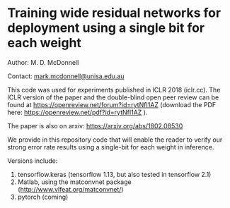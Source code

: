 # Training wide residual networks for deployment using a single bit for each weight

Author: M. D. McDonnell

Contact: mark.mcdonnell@unisa.edu.au

This code was used for experiments published in ICLR 2018 (iclr.cc). The ICLR version of the paper and the double-blind open peer review can be found at https://openreview.net/forum?id=rytNfI1AZ (download the PDF here: https://openreview.net/pdf?id=rytNfI1AZ ).

The paper is also on arxiv: https://arxiv.org/abs/1802.08530

We provide in this repository code that will enable the reader to verify our strong error rate results using a single-bit for each weight in inference.

Versions include: 

1. tensorflow.keras (tensorflow 1.13, but also tested in tensorflow 2.1)
2. Matlab, using the matconvnet package (http://www.vlfeat.org/matconvnet/) 
3. pytorch (coming)

